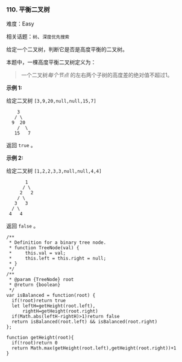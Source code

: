 ### 110. 平衡二叉树

难度：Easy

相关话题：`树`、`深度优先搜索`

给定一个二叉树，判断它是否是高度平衡的二叉树。



本题中，一棵高度平衡二叉树定义为：




> 一个二叉树*每个节点* 的左右两个子树的高度差的绝对值不超过1。





**示例 1:** 



给定二叉树  `[3,9,20,null,null,15,7]` 



```
    3
   / \
  9  20
    /  \
   15   7
```


返回  `true`  。

**示例 2:** 



给定二叉树  `[1,2,2,3,3,null,null,4,4]` 



```
       1
      / \
     2   2
    / \
   3   3
  / \
 4   4
```


返回 `false`  。


```
/**
 * Definition for a binary tree node.
 * function TreeNode(val) {
 *     this.val = val;
 *     this.left = this.right = null;
 * }
 */
/**
 * @param {TreeNode} root
 * @return {boolean}
 */
var isBalanced = function(root) {
  if(!root)return true
  let leftH=getHeight(root.left),
      rightH=getHeight(root.right)
  if(Math.abs(leftH-rightH)>1)return false
  return isBalanced(root.left) && isBalanced(root.right)
};

function getHeight(root){
  if(!root)return 0
  return Math.max(getHeight(root.left),getHeight(root.right))+1
}
```

